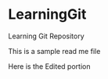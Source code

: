 # LearningGit
Learning Git Repository 


This is a sample read me file


Here is the Edited portion
